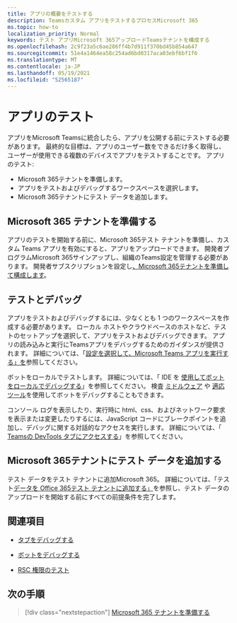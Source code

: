 ```yaml
---
title: アプリの概要をテストする
description: Teamsカスタム アプリをテストするプロセスMicrosoft 365
ms.topic: how-to
localization_priority: Normal
keywords: テスト アプリMicrosoft 365アップロードTeamsテナントを構成する
ms.openlocfilehash: 2c9f23a5c6ae286ff4b7d911f370bd45b854a647
ms.sourcegitcommit: 51e4a1464ea58c254ad6bd0317aca03ebf6bf1f6
ms.translationtype: MT
ms.contentlocale: ja-JP
ms.lasthandoff: 05/19/2021
ms.locfileid: "52565187"
---
```

# <a name="test-your-app"></a>アプリのテスト

アプリをMicrosoft Teamsに統合したら、アプリを公開する前にテストする必要があります。 最終的な目標は、アプリのユーザー数をできるだけ多く取得し、ユーザーが使用できる複数のデバイスでアプリをテストすることです。 アプリのテスト:

* Microsoft 365テナントを準備します。
* アプリをテストおよびデバッグするワークスペースを選択します。
* Microsoft 365テナントにテスト データを追加します。

## <a name="prepare-your-microsoft-365-tenant"></a>Microsoft 365 テナントを準備する

アプリのテストを開始する前に、Microsoft 365テスト テナントを準備し、カスタム Teams アプリを有効にすると、アプリをアップロードできます。 開発者プログラムMicrosoft 365サインアップし、組織のTeams設定を管理する必要があります。 開発者サブスクリプションを設定し[、Microsoft 365テナントを準備して構成します](~/concepts/build-and-test/prepare-your-o365-tenant.md)。

## <a name="test-and-debug"></a>テストとデバッグ

アプリをテストおよびデバッグするには、少なくとも 1 つのワークスペースを作成する必要があります。 ローカル ホストやクラウドベースのホストなど、テストのセットアップを選択して、アプリをテストおよびデバッグできます。 アプリの読み込みと実行にTeamsアプリをデバッグするためのガイダンスが提供されます。 詳細については、「[設定を選択して、Microsoft Teams アプリを実行する」を](~/concepts/build-and-test/debug.md)参照してください。

ボットをローカルでテストします。 詳細については、「 IDE を [使用してボットをローカルでデバッグする](~/bots/how-to/debug/locally-with-an-ide.md)」を参照してください。 検査 [ミドルウェア](/azure/bot-service/bot-service-debug-inspection-middleware?view=azure-bot-service-4.0&tabs=csharp&preserve-view=true) や [適応ツール](/azure/bot-service/bot-service-debug-adaptive-tools?view=azure-bot-service-4.0&preserve-view=true)を使用してボットをデバッグすることもできます。 

コンソール ログを表示したり、実行時に html、css、およびネットワーク要求を表示または変更したりするには、JavaScript コードにブレークポイントを追加し、デバッグに関する対話的なアクセスを実行します。 詳細については、「 [Teamsの DevTools タブにアクセスする](~/tabs/how-to/developer-tools.md)」を参照してください。 

## <a name="add-test-data-to-your-microsoft-365-tenant"></a>Microsoft 365テナントにテスト データを追加する

テスト データをテスト テナントに追加Microsoft 365。 詳細については、「テスト[データを Office 365テスト テナントに追加する」](~/concepts/build-and-test/test-data.md)を参照し、テスト データのアップロードを開始する前にすべての前提条件を完了します。

## <a name="see-also"></a>関連項目

- [タブをデバッグする](~/tabs/how-to/developer-tools.md)
 
- [ボットをデバッグする](~/bots/how-to/debug/locally-with-an-ide.md)

- [RSC 権限のテスト](~/graph-api/rsc/test-resource-specific-consent.md)

## <a name="next-step"></a>次の手順

> [!div class="nextstepaction"]
> [Microsoft 365 テナントを準備する](~/concepts/build-and-test/prepare-your-o365-tenant.md)
